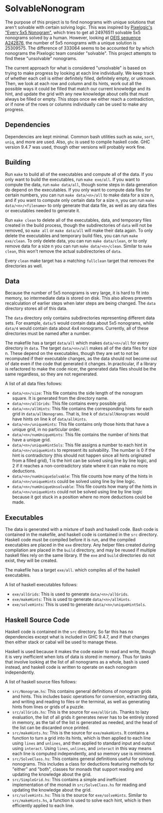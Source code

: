 # SolvableNonogram

The purpose of this project is to find nonograms with unique solutions that aren't solvable with certain solving logic. This was inspired by [Pixelogic's "Every 5x5 Nonogram"](https://pixelogic.app/every-5x5-nonogram), which tries to get all 24976511 solvable 5x5 nonograms solved by a human. However, looking at [OEIS sequence A242876](https://oeis.org/A242876), the number of 5x5 nonograms with a unique solution is 25309575. The difference of 333064 seems to be accounted for by which nonograms the Pixelogic team consider "solvable". This project attempts to find these "unsolvable" nonograms.

The current approach for what is considered "unsolvable" is based on trying to make progress by looking at each line individually. We keep track of whether each cell is either definitely filled, definitely empty, or unknown. Then, we look at each row and column and its hints, work out all the possible ways it could be filled that match our current knowledge and its hint, and update the grid with any new knowledge about cells that must always be filled or empty. This stops once we either reach a contradiction, or if none of the rows or columns individually can be used to make any progress.

## Dependencies

Dependencies are kept minimal. Common bash utilities such as `make`, `sort`, `uniq`, and more are used. Also, `ghc` is used to compile haskell code. GHC version 9.4.7 was used, though other versions will probably work fine.

## Building

Run `make` to build all of the executables and compute all of the data. If you only want to build the executables, run `make exe/all`. If you want to compute the data, run `make data/all`, though some steps in data generation do depend on the executables. If you only want to compute data files for certain numbers, you can run `make data/<n>/all` to make data for a size n, and if you want to compute only certain data for a size n, you can run `make data/<n>/<filename>` to only generate that data file, as well as any data files or executables needed to generate it.

Run `make clean` to delete all of the executables, data, and temporary files created in the build process, though the subdirectories of `data` will not be removed, so `make all` or `make data/all` will make their data again. To only delete the executables and temporary build files, you can run `make exe/clean`. To only delete data, you can run `make data/clean`, or to only remove data for a size n you can run `make data/<n>/clean`. Similar to `make clean`, this won't remove the actual subdirectories of `data`.

Every `clean` make target has a matching `fullclean` target that removes the directories as well.

## Data

Because the number of 5x5 nonograms is very large, it is hard to fit into memory, so intermediate data is stored on disk. This also allows prevents recalculation of earlier steps when later steps are being changed. The `data` directory stores all of this data.

The `data` directory only contains subdirectories representing different data sets. For example, `data/5` would contain data about 5x5 nonograms, while `data/4` would contain data about 4x4 nonograms. Currently, all of these directories must be named after a number.

The makefile has a target `data/all` which makes `data/<n>/all` for every directory in `data`. The target `data/<n>/all` makes all of the data files for size n. These depend on the executables, though they are set to not be recomputed if their executable changes, as the data should not become out of date even if the code that generated it changes. In practicular, if a library is refactored to make the code nicer, the generated data files should be the same regardless, so they are not regenerated.

A list of all data files follows:
* `data/<n>/size`: This file contains the side length of the nonogram square. It is generated from the directory name.
* `data/<n>/allGrids`: This file contains every possible grid.
* `data/<n>/allHints`: This file contains the corresponding hints for each grid in `data/allNonograms`. That is, line k of `data/allNonograms` would have hints on line k of `data/allHints`.
* `data/<n>/uniqueHints`: This file contains only those hints that have a unique grid, in no particular order.
* `data/<n>/numUniqueHints`: This file contains the number of hints that have a unique grid.
* `data/<n>/uniqueHintSols`: This file assigns a number to each hint in `data/<n>/uniqueHints` to represent its solvability. The number is 0 if the hint is contradictory (this should not happen since all hints originated from a filled grid), 1 is the hint can be solved using line by line logic, and 2 if it reaches a non-contradictory state where it can make no more deductions.
* `data/<n>/numUniqueSolvable`: This file counts how many of the hints in `data/<n>/uniqueHints` could be solved using line by line logic.
* `data/<n>/numUniqueUnsolvable`: This file counts how many of the hints in `data/<n>/uniqueHints` could not be solved using line by line logic because it got stuck in a position where no more deductions could be made.

## Executables

The data is generated with a mixture of bash and haskell code. Bash code is contained in the makefile, and haskell code is contained in the `src` directory. Haskell code must be compiled before it is run, and the compiled executables are placed in the `exe` directory. Any helper files created during compilation are placed in the `build` directory, and may be reused if multiple haskell files rely on the same library. If the `exe` and `build` directories do not exist, they will be created.

The makefile has a target `exe/all`. which compiles all of the haskell executables.

A list of haskell executables follows:
* `exe/allGrids`: This is used to generate `data/<n>/allGrids`.
* `exe/makeHints`: This is used to generate `data/<n>/allHints`.
* `exe/solveHints`: This is used to generate `data/<n>/uniqueHintSols`.

## Haskell Source Code

Haskell code is contained in the `src` directory. So far this has no dependencies except what is included in GHC 9.4.7, and if that changes then either stack or cabal will be used to manage these.

Haskell is used because it makes the code easier to read and write, though it is very inefficient when lots of data is stored in memory. Thus for tasks that involve looking at the list of all nonograms as a whole, bash is used instead, and haskell code is written to operate on each nonogram independently.

A list of haskell source files follows:
* `src/Nonogram.hs`: This contains general definitions of nonogram grids and hints. This includes basic operations for conversion, extracting data, and writing and reading to files or the terminal, as well as generating hints from lines or grids of a puzzle.
* `src/allGrids.hs`: This is the source for `exe/allGrids`. Thanks to lazy evaluation, the list of all grids it generates never has to be entirely stored in memory, as the tail of the list is generated as needed, and the head of the list can be discarded once printed.
* `src/makeHints.hs`: This is the source for `exe/makeHints`. It contains a function to turn a grid into its hints, which is then applied to each line using `lines` and `unlines`, and then applied to standard input and output using `interact`. Using `lines`, `unlines`, and `interact` in this way means each line is computed independently, and so memory use is minimised.
* `src/SolveClass.hs`: This contains general definitions useful for solving nonograms. This includes a class for deductions featuring methods for "either" and "both", classes for monads that support reading and updating the knowledge about the grid.
* `src/SimpleGrid.hs`: This contains a simple and inefficient implementation of the monad in `src/SolveClass.hs` for reading and updating the knowledge about the grid.
* `src/solveHints.hs`: This is the source for `exe/solveHints`. Similar to `src/makeHints.hs`, a function is used to solve each hint, which is then efficiently applied to each line.